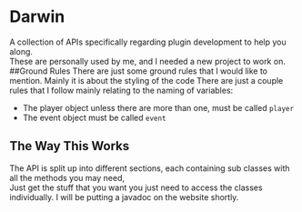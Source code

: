 # Darwin
A collection of APIs specifically regarding plugin development to help you along.  
These are personally used by me, and I needed a new project to work on.
##Ground Rules
There are just some ground rules that I would like to mention. Mainly it is about the styling of the code
There are just a couple rules that I follow mainly relating to the naming of variables:
 - The player object unless there are more than one, must be called `player`
 - The event object must be called `event`  
  
## The Way This Works
The API is split up into different sections, each containing sub classes with all the methods you may need,  
Just get the stuff that you want you just need to access the classes individually. I will be putting a javadoc on the website shortly.
